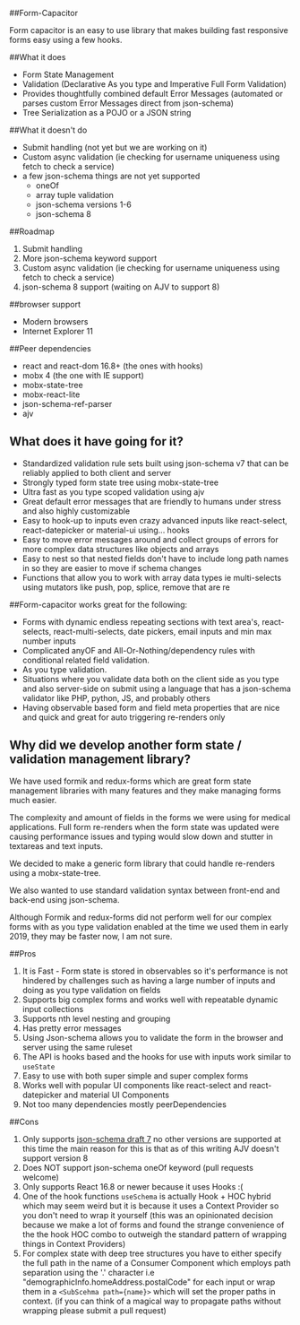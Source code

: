 ##Form-Capacitor

Form capacitor is an easy to use library that makes building fast responsive forms easy using a few hooks.  

##What it does

- Form State Management
- Validation (Declarative As you type and Imperative Full Form Validation)
- Provides thoughtfully combined default Error Messages (automated or parses custom Error Messages direct from json-schema)
- Tree Serialization as a POJO or a JSON string

##What it doesn't do

- Submit handling (not yet but we are working on it)
- Custom async validation (ie checking for username uniqueness using fetch to check a service)
- a few json-schema things are not yet supported 
   - oneOf
   - array tuple validation
   - json-schema versions 1-6
   - json-schema 8

##Roadmap

1. Submit handling
2. More json-schema keyword support
3. Custom async validation (ie checking for username uniqueness using fetch to check a service)
4. json-schema 8 support (waiting on AJV to support 8)

##browser support

- Modern browsers
- Internet Explorer 11

##Peer dependencies

- react and react-dom 16.8+ (the ones with hooks)
- mobx 4 (the one with IE support)
- mobx-state-tree
- mobx-react-lite
- json-schema-ref-parser
- ajv

## What does it have going for it?

- Standardized validation rule sets built using json-schema v7 that can be reliably applied to both client and server 
- Strongly typed form state tree using mobx-state-tree
- Ultra fast as you type scoped validation using ajv
- Great default error messages that are friendly to humans under stress and also highly customizable
- Easy to hook-up to inputs even crazy advanced inputs like react-select, react-datepicker or material-ui using... hooks
- Easy to move error messages around and collect groups of errors for more complex data structures like objects and arrays 
- Easy to nest so that nested fields don't have to include long path names in so they are easier to move if schema changes
- Functions that allow you to work with array data types ie multi-selects using mutators like push, pop, splice, remove that are re

##Form-capacitor works great for the following:

- Forms with dynamic endless repeating sections with text area's, react-selects, react-multi-selects, date pickers, email inputs and min max number inputs  
- Complicated anyOF and All-Or-Nothing/dependency rules with conditional related field validation.
- As you type validation.
- Situations where you validate data both on the client side as you type and also server-side on submit using a language that has a json-schema validator like PHP, python, JS, and probably others
- Having observable based form and field meta properties that are nice and quick and great for auto triggering re-renders only 

## Why did we develop another form state / validation management library?

We have used formik and redux-forms which are great form state management libraries with many 
features and they make managing forms much easier. 

The complexity and amount of fields in the forms we were using for medical applications. Full form re-renders 
when the form state was updated were causing performance issues and typing would slow down and stutter 
in textareas and text inputs.

We decided to make a generic form library that could handle re-renders using a mobx-state-tree.

We also wanted to use standard validation syntax between front-end and back-end using json-schema.       

Although Formik and redux-forms did not perform well for our complex forms with as you type validation enabled 
at the time we used them in early 2019, they may be faster now, I am not sure. 

##Pros

1. It is Fast - Form state is stored in observables so it's performance is not hindered by challenges such as having a large number of inputs and doing as you type validation on fields
2. Supports big complex forms and works well with repeatable dynamic input collections
3. Supports nth level nesting and grouping
4. Has pretty error messages
5. Using Json-schema allows you to validate the form in the browser and server using the same ruleset
6. The API is hooks based and the hooks for use with inputs work similar to `useState`
7. Easy to use with both super simple and super complex forms
8. Works well with popular UI components like react-select and react-datepicker and material UI Components
9. Not too many dependencies mostly peerDependencies 

##Cons

1. Only supports [json-schema draft 7](https://json-schema.org/draft-07/json-schema-release-notes.html) no other versions are supported at this time the main reason for this is that as of this writing AJV doesn't support version 8
2. Does NOT support json-schema oneOf keyword (pull requests welcome)
3. Only supports React 16.8 or newer because it uses Hooks :(
4. One of the hook functions `useSchema` is actually Hook + HOC hybrid which may seem weird but it is because it uses a Context Provider so you don't need to wrap it yourself (this was an opinionated decision because we make a lot of forms and found the strange convenience of the the hook HOC combo to outweigh the standard pattern of wrapping things in Context Providers)
5. For complex state with deep tree structures you have to either specify the full path in the name of a Consumer Component which employs path separation using the '.' character i.e "demographicInfo.homeAddress.postalCode" for each input or wrap them in a `<SubScehma path={name}>` which will set the proper paths in context. (if you can think of a magical way to propagate paths without wrapping please submit a pull request)

